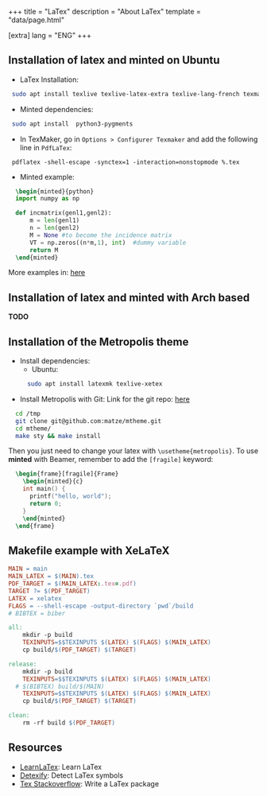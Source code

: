+++
title = "LaTex"
description = "About LaTex"
template = "data/page.html"

[extra]
lang = "ENG"
+++

## Installation of latex and minted on Ubuntu

* LaTex Installation:
```sh
 sudo apt install texlive texlive-latex-extra texlive-lang-french texmaker
```

* Minted dependencies:
```sh
 sudo apt install  python3-pygments
```

* In TexMaker, go in `Options > Configurer Texmaker` and add the following line
in `PdfLaTex`:
```
 pdflatex -shell-escape -synctex=1 -interaction=nonstopmode %.tex
```

* Minted example:
```latex
  \begin{minted}{python}
  import numpy as np

  def incmatrix(genl1,genl2):
      m = len(genl1)
      n = len(genl2)
      M = None #to become the incidence matrix
      VT = np.zeros((n*m,1), int)  #dummy variable
      return M
  \end{minted}
```
More examples in: [here](https://www.overleaf.com/learn/latex/Code_Highlighting_with_minted)

## Installation of latex and minted with Arch based

__TODO__

## Installation of the Metropolis theme 

* Install dependencies:
  * Ubuntu:
  ```sh
    sudo apt install latexmk texlive-xetex
  ```
* Install Metropolis with Git:
Link for the git repo: [here](https://github.com/matze/mtheme)
```sh
  cd /tmp
  git clone git@github.com:matze/mtheme.git
  cd mtheme/
  make sty && make install
```

Then you just need to change your latex with `\usetheme{metropolis}`.
To use __minted__ with Beamer, remember to add the `[fragile]` keyword:

```latex
  \begin{frame}[fragile]{Frame}
    \begin{minted}{c}
    int main() {
      printf("hello, world");
      return 0;
    }
    \end{minted}
  \end{frame}
```

## Makefile example with XeLaTeX

```Makefile
MAIN = main
MAIN_LATEX = $(MAIN).tex
PDF_TARGET = $(MAIN_LATEX:.tex=.pdf)
TARGET ?= $(PDF_TARGET)
LATEX = xelatex
FLAGS = --shell-escape -output-directory `pwd`/build
# BIBTEX = biber

all:
	mkdir -p build
	TEXINPUTS=$$TEXINPUTS $(LATEX) $(FLAGS) $(MAIN_LATEX)
	cp build/$(PDF_TARGET) $(TARGET)

release:
	mkdir -p build
	TEXINPUTS=$$TEXINPUTS $(LATEX) $(FLAGS) $(MAIN_LATEX)
  # $(BIBTEX) build/$(MAIN)
	TEXINPUTS=$$TEXINPUTS $(LATEX) $(FLAGS) $(MAIN_LATEX)
	cp build/$(PDF_TARGET) $(TARGET)

clean:
	rm -rf build $(PDF_TARGET)

```

## Resources

 * [LearnLaTex](https://www.learnlatex.org/en/): Learn LaTex
 * [Detexify](http://detexify.kirelabs.org/classify.html): Detect LaTex symbols
 * [Tex Stackoverflow](https://tex.stackexchange.com/questions/34175/how-do-i-create-a-latex-package): Write a LaTex package
